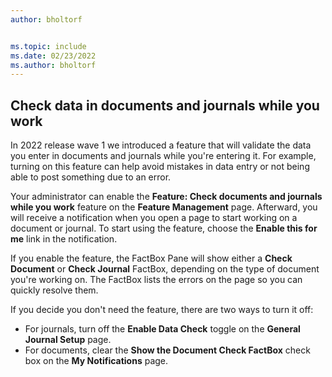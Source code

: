 ```yaml
---
author: bholtorf


ms.topic: include
ms.date: 02/23/2022
ms.author: bholtorf
---
```

## Check data in documents and journals while you work

In 2022 release wave 1 we introduced a feature that will validate the data you enter in documents and journals while you're entering it. For example, turning on this feature can help avoid mistakes in data entry or not being able to post something due to an error. 

Your administrator can enable the **Feature: Check documents and journals while you work** feature on the **Feature Management** page. Afterward, you will receive a notification when you open a page to start working on a document or journal. To start using the feature, choose the **Enable this for me** link in the notification. 

If you enable the feature, the FactBox Pane will show either a **Check Document** or **Check Journal** FactBox, depending on the type of document you're working on. The FactBox lists the errors on the page so you can quickly resolve them.

If you decide you don't need the feature, there are two ways to turn it off:

* For journals, turn off the **Enable Data Check** toggle on the **General Journal Setup** page.
* For documents, clear the **Show the Document Check FactBox** check box on the **My Notifications** page.